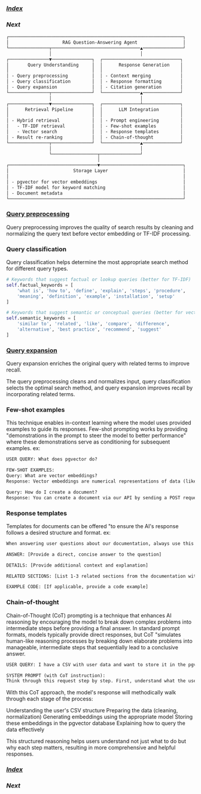 ### [_Index_](../index.md)

### _Next_

```txt
┌─────────────────────────────────────────────────────────────────┐
│                    RAG Question-Answering Agent                 │
└───────────────┬─────────────────────────────────▲───────────────┘
                │                                 │
┌───────────────▼───────────────┐  ┌─────────────────────────────┐
│       Query Understanding     │  │      Response Generation    │
│                               │  │                             │
│ - Query preprocessing         │  │ - Context merging           │
│ - Query classification        │  │ - Response formatting       │
│ - Query expansion             │  │ - Citation generation       │
└───────────────┬───────────────┘  └──────────────▲──────────────┘
                │                                 │
┌───────────────▼───────────────┐  ┌──────────────┴──────────────┐
│      Retrieval Pipeline       │  │      LLM Integration        │
│                               │  │                             │
│ - Hybrid retrieval            │  │ - Prompt engineering        │
│   - TF-IDF retrieval          │  │ - Few-shot examples         │
│   - Vector search             │  │ - Response templates        │
│ - Result re-ranking           │  │ - Chain-of-thought          │
└───────────────┬───────────────┘  └──────────────▲──────────────┘
                │                                 │
                └─────────────────┬───────────────┘
                                  │
┌─────────────────────────────────▼───────────────────────────────┐
│                        Storage Layer                            │
│                                                                 │
│ - pgvector for vector embeddings                                │
│ - TF-IDF model for keyword matching                             │
│ - Document metadata                                             │
└─────────────────────────────────────────────────────────────────┘
```

### [Query preprocessing](./query_preprocessing.md)
Query preprocessing improves the quality of search results by cleaning and normalizing the query text before vector embedding or TF-IDF processing.

### Query classification
Query classification helps determine the most appropriate search method for different query types.
```py
# Keywords that suggest factual or lookup queries (better for TF-IDF)
self.factual_keywords = [
    'what is', 'how to', 'define', 'explain', 'steps', 'procedure', 
    'meaning', 'definition', 'example', 'installation', 'setup'
]

# Keywords that suggest semantic or conceptual queries (better for vector search)
self.semantic_keywords = [
    'similar to', 'related', 'like', 'compare', 'difference', 
    'alternative', 'best practice', 'recommend', 'suggest'
]
```

### [Query expansion](./query_expansion.md)
Query expansion enriches the original query with related terms to improve recall.

The query preprocessing cleans and normalizes input, query classification selects the optimal search method, and query expansion improves recall by incorporating related terms.

### Few-shot examples
This technique enables in-context learning where the model uses provided examples to guide its responses.
Few-shot prompting works by providing "demonstrations in the prompt to steer the model to better performance" where these demonstrations serve as conditioning for subsequent examples.
ex: 
```txt
USER QUERY: What does pgvector do?

FEW-SHOT EXAMPLES:
Query: What are vector embeddings?
Response: Vector embeddings are numerical representations of data (like text or images) that capture semantic meaning in a multi-dimensional space. In our RAG system, documents are converted to 768-dimensional vectors using the all-mpnet-base-v2 model, allowing for similarity-based search.

Query: How do I create a document?
Response: You can create a document via our API by sending a POST request to /api/v1/documents with a JSON body containing "title" and "content" fields. The document will automatically be embedded and stored in the pgvector database.
```

### Response templates
Templates for documents can be offered "to ensure the AI's response follows a desired structure and format.
ex:
```txt
When answering user questions about our documentation, always use this format:

ANSWER: [Provide a direct, concise answer to the question]

DETAILS: [Provide additional context and explanation]

RELATED SECTIONS: [List 1-3 related sections from the documentation with links]

EXAMPLE CODE: [If applicable, provide a code example]
```

### Chain-of-thought
Chain-of-Thought (CoT) prompting is a technique that enhances AI reasoning by encouraging the model to break down complex problems into intermediate steps before providing a final answer.
In standard prompt formats, models typically provide direct responses, but CoT "simulates human-like reasoning processes by breaking down elaborate problems into manageable, intermediate steps that sequentially lead to a conclusive answer.

```txt
USER QUERY: I have a CSV with user data and want to store it in the pgvector database. How should I process this?

SYSTEM PROMPT (with CoT instruction):
Think through this request step by step. First, understand what the user needs to do with their CSV data. Then, explain how the data should be prepared for vector embedding. Next, describe the process for storing these embeddings in pgvector. Finally, provide information about how they can query this data once it's stored.
```

With this CoT approach, the model's response will methodically walk through each stage of the process:

Understanding the user's CSV structure
Preparing the data (cleaning, normalization)
Generating embeddings using the appropriate model
Storing these embeddings in the pgvector database
Explaining how to query the data effectively

This structured reasoning helps users understand not just what to do but why each step matters, resulting in more comprehensive and helpful responses.

### [_Index_](../index.md)

### _Next_
